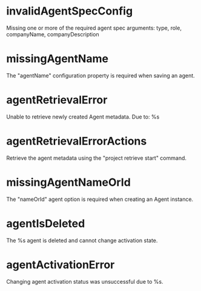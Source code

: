 # invalidAgentSpecConfig

Missing one or more of the required agent spec arguments: type, role, companyName, companyDescription

# missingAgentName

The "agentName" configuration property is required when saving an agent.

# agentRetrievalError

Unable to retrieve newly created Agent metadata. Due to: %s

# agentRetrievalErrorActions

Retrieve the agent metadata using the "project retrieve start" command.

# missingAgentNameOrId

The "nameOrId" agent option is required when creating an Agent instance.

# agentIsDeleted

The %s agent is deleted and cannot change activation state.

# agentActivationError

Changing agent activation status was unsuccessful due to %s.
